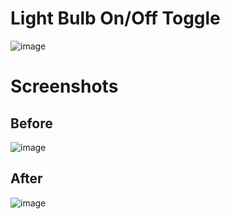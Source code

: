 # Light Bulb On/Off Toggle

![image](https://user-images.githubusercontent.com/72864817/173788759-01277117-a6cd-4208-8c03-9021bc0a0240.png)

# Screenshots

## Before

![image](https://user-images.githubusercontent.com/72864817/174450715-4bc3e3b8-4405-48fe-9185-01b3079c0c5d.png)

## After

![image](https://user-images.githubusercontent.com/72864817/174450738-648057e4-79d5-4be1-a025-bb269ca81931.png)
